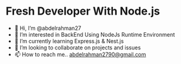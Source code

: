 # Fresh Developer With Node.js

- 👋 Hi, I’m @abdelrahman27
- 👀 I’m interested in BackEnd Using NodeJs Runtime Environment 
- 🌱 I’m currently learning Express.js & Nest.js
- 💞️ I’m looking to collaborate on projects and issues 
- 📫 How to reach me.. abdelrahman2790@gmail.com

<!---
abdelrahman27/abdelrahman27 is a ✨ special ✨ repository because its `README.md` (this file) appears on your GitHub profile.
You can click the Preview link to take a look at your changes.
--->

